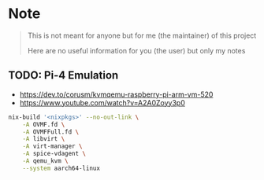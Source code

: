 # Note

> This is not meant for anyone but for me (the maintainer) of this project
>
> Here are no useful information for you (the user) but only my notes

## TODO: Pi-4 Emulation

- https://dev.to/corusm/kvmqemu-raspberry-pi-arm-vm-520
- https://www.youtube.com/watch?v=A2A0Zoyy3p0

```bash
nix-build '<nixpkgs>' --no-out-link \
    -A OVMF.fd \
    -A OVMFFull.fd \
    -A libvirt \
    -A virt-manager \
    -A spice-vdagent \
    -A qemu_kvm \
    --system aarch64-linux
```
